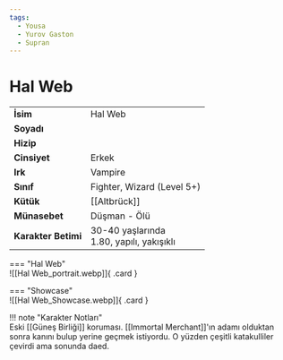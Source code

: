```yaml
---
tags:
  - Yousa
  - Yurov Gaston
  - Supran
---  
```

# Hal Web   
  
<div class="grid" markdown>  
  
|  |  |  
|---|---|  
| **İsim** | Hal Web |  
| **Soyadı** |  |  
| **Hizip** |  |  
| **Cinsiyet** | Erkek |  
| **Irk** | Vampire |  
| **Sınıf** | Fighter, Wizard (Level 5+) |  
| **Kütük** | [[Altbrück]] |  
| **Münasebet** | Düşman - Ölü |  
| **Karakter Betimi** | 30-40 yaşlarında<br>1.80, yapılı, yakışıklı |  
  
  
=== "Hal Web"  
	![[Hal Web_portrait.webp]]{ .card }  
  
=== "Showcase"  
	![[Hal Web_Showcase.webp]]{ .card }  
  
</div>  
  
!!! note "Karakter Notları"  
	Eski [[Güneş Birliği]] koruması. [[Immortal Merchant]]'ın adamı olduktan sonra kanını bulup yerine geçmek istiyordu. O yüzden çeşitli katakulliler çevirdi ama sonunda daed.  
	